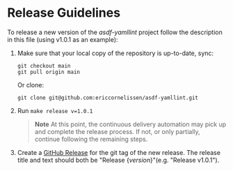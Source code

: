 <!-- SPDX-License-Identifier: CC0-1.0 -->

# Release Guidelines

To release a new version of the _asdf-yamllint_ project follow the description
in this file (using v1.0.1 as an example):

1. Make sure that your local copy of the repository is up-to-date, sync:

   ```shell
   git checkout main
   git pull origin main
   ```

   Or clone:

   ```shell
   git clone git@github.com:ericcornelissen/asdf-yamllint.git
   ```

1. Run `make release v=1.0.1`

   > **Note** At this point, the continuous delivery automation may pick up and
   > complete the release process. If not, or only partially, continue following
   > the remaining steps.

1. Create a [GitHub Release] for the git tag of the new release. The release
   title and text should both be "Release {_version_}"(e.g. "Release v1.0.1").

[github release]: https://docs.github.com/en/repositories/releasing-projects-on-github/managing-releases-in-a-repository
